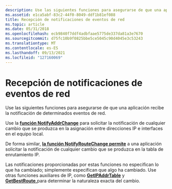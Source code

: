 ```yaml
---
description: Use las siguientes funciones para asegurarse de que una aplicación recibe la notificación de determinados eventos de red.
ms.assetid: e1ca5abf-83c2-44f0-8049-ddf1b81ef088
title: Recepción de notificaciones de eventos de red
ms.topic: article
ms.date: 05/31/2018
ms.openlocfilehash: ecb9840f7ddf4adbfaae5775de337da81a3e7670
ms.sourcegitcommit: d75fc10b9f0825bbe5ce5045c90d4045e3c53243
ms.translationtype: MT
ms.contentlocale: es-ES
ms.lasthandoff: 09/13/2021
ms.locfileid: "127160069"
---
```

# <a name="receiving-notification-of-network-events"></a>Recepción de notificaciones de eventos de red

Use las siguientes funciones para asegurarse de que una aplicación recibe la notificación de determinados eventos de red.

Use la [**función NotifyAddrChange**](/windows/desktop/api/Iphlpapi/nf-iphlpapi-notifyaddrchange) para solicitar la notificación de cualquier cambio que se produzca en la asignación entre direcciones IP e interfaces en el equipo local.

De forma similar, [**la función NotifyRouteChange permite**](/windows/desktop/api/Iphlpapi/nf-iphlpapi-notifyroutechange) a una aplicación solicitar la notificación de cualquier cambio que se produzca en la tabla de enrutamiento IP.

Las notificaciones proporcionadas por estas funciones no especifican lo que ha cambiado; simplemente especifican que algo ha cambiado. Use otras funciones auxiliares de IP, como [**GetIPAddrTable**](/windows/desktop/api/Iphlpapi/nf-iphlpapi-getipaddrtable) y [**GetBestRoute,**](/windows/desktop/api/Iphlpapi/nf-iphlpapi-getbestroute)para determinar la naturaleza exacta del cambio.

 

 



